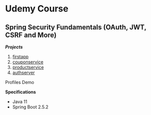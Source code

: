 # Udemy Course

## Spring Security Fundamentals (OAuth, JWT, CSRF and More)

**_Projects_**

1. [firstapp](https://github.com/brunomilitzer/SpringSecurity/tree/master/firstapp)
2. [couponservice](https://github.com/brunomilitzer/SpringSecurity/tree/master/couponservice)
3. [productservice](https://github.com/brunomilitzer/SpringSecurity/tree/master/productservice)
4. [authserver](https://github.com/brunomilitzer/SpringSecurity/tree/master/AuthServer)

Profiles Demo

**Specifications**

* Java 11
* Spring Boot 2.5.2